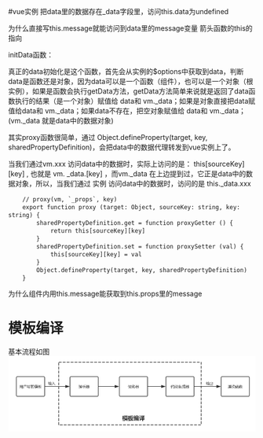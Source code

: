 <!--
 * @Author: your name
 * @Date: 2020-09-29 15:49:19
 * @LastEditTime: 2021-01-07 15:26:15
 * @LastEditors: Please set LastEditors
 * @Description: In User Settings Edit
 * @FilePath: /node-tips/record/vue.md
-->
#vue实例 把data里的数据存在_data字段里，访问this.data为undefined

为什么直接写this.message就能访问到data里的message变量
箭头函数的this的指向

initData函数：

真正的data初始化是这个函数，首先会从实例的$options中获取到data，判断data是函数还是对象，因为data可以是一个函数（组件），也可以是一个对象（根实例），如果是函数会执行getData方法，getData方法简单来说就是返回了data函数执行的结果（是一个对象）赋值给 data和 vm._data；如果是对象直接把data赋值给data和 vm._data；如果data不存在，把空对象赋值给 data和 vm._data；(vm._data 就是data中的数据对象) 


其实proxy函数很简单，通过 Object.defineProperty(target, key, sharedPropertyDefinition)，会把data中的数据代理转发到vue实例上了。

当我们通过vm.xxx 访问data中的数据时，实际上访问的是： this[sourceKey][key] , 也就是 vm. _data.[key]  ，而vm._data 在上边提到过，它正是data中的数据对象，所以，当我们通过 实例 访问data中的数据时，访问的是 this._data.xxx

```
    // proxy(vm, `_props`, key)
    export function proxy (target: Object, sourceKey: string, key: string) {
        sharedPropertyDefinition.get = function proxyGetter () {
            return this[sourceKey][key]
        }
        sharedPropertyDefinition.set = function proxySetter (val) {
            this[sourceKey][key] = val
        }
        Object.defineProperty(target, key, sharedPropertyDefinition)
    }
```


为什么组件内用this.message能获取到this.props里的message


# 模板编译
基本流程如图
![avatar](./模板流程图.png)